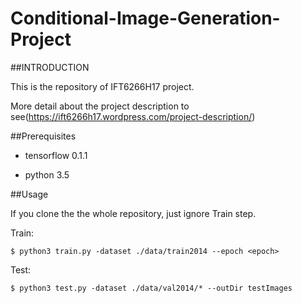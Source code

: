 # Conditional-Image-Generation-Project

##INTRODUCTION

This is the repository of IFT6266H17 project.

More detail about the project description to see(https://ift6266h17.wordpress.com/project-description/)

##Prerequisites

- tensorflow 0.1.1

- python 3.5

##Usage

If you clone the the whole repository, just ignore Train step.

  Train:
  
    $ python3 train.py -dataset ./data/train2014 --epoch <epoch>
  
  Test:
  
    $ python3 test.py -dataset ./data/val2014/* --outDir testImages
